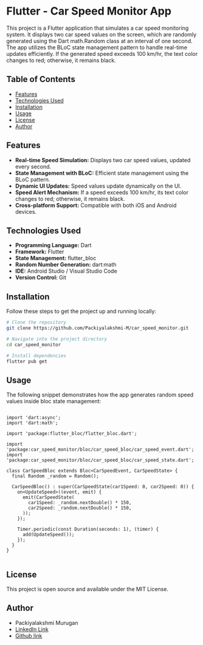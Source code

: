 # Flutter - Car Speed Monitor App

This project is a Flutter application that simulates a car speed monitoring system. It displays two car speed values on the screen, which are randomly generated using the Dart math.Random class at an interval of one second. The app utilizes the BLoC state management pattern to handle real-time updates efficiently. If the generated speed exceeds 100 km/hr, the text color changes to red; otherwise, it remains black.

## Table of Contents

- [Features](#features)
- [Technologies Used](#technologies-used)
- [Installation](#installation)
- [Usage](#usage)
- [License](#license)
- [Author](#author)

## Features

- **Real-time Speed Simulation:** Displays two car speed values, updated every second.
- **State Management with BLoC:** Efficient state management using the BLoC pattern.
- **Dynamic UI Updates:** Speed values update dynamically on the UI.
- **Speed Alert Mechanism:** If a speed exceeds 100 km/hr, its text color changes to red; otherwise, it remains black.
- **Cross-platform Support:** Compatible with both iOS and Android devices.

## Technologies Used

- **Programming Language:** Dart
- **Framework:** Flutter
- **State Management:** flutter_bloc
- **Random Number Generation:** dart:math
- **IDE:** Android Studio / Visual Studio Code
- **Version Control:** Git

## Installation

Follow these steps to get the project up and running locally:

```bash
# Clone the repository
git clone https://github.com/Packiyalakshmi-M/car_speed_monitor.git

# Navigate into the project directory
cd car_speed_monitor

# Install dependencies
flutter pub get
```

## Usage

The following snippet demonstrates how the app generates random speed values inside bloc state management:

```

import 'dart:async';
import 'dart:math';

import 'package:flutter_bloc/flutter_bloc.dart';

import 'package:car_speed_monitor/bloc/car_speed_bloc/car_speed_event.dart';
import 'package:car_speed_monitor/bloc/car_speed_bloc/car_speed_state.dart';

class CarSpeedBloc extends Bloc<CarSpeedEvent, CarSpeedState> {
  final Random _random = Random();

  CarSpeedBloc() : super(CarSpeedState(car1Speed: 0, car2Speed: 0)) {
    on<UpdateSpeed>((event, emit) {
      emit(CarSpeedState(
        car1Speed: _random.nextDouble() * 150,
        car2Speed: _random.nextDouble() * 150,
      ));
    });

    Timer.periodic(const Duration(seconds: 1), (timer) {
      add(UpdateSpeed());
    });
  }
}


```

## License

This project is open source and available under the MIT License.

## Author

- Packiyalakshmi Murugan
- [LinkedIn Link](https://www.linkedin.com/in/packiyalakshmi-m-7a9844210/)
- [Github link](https://github.com/Packiyalakshmi-M/)
  
